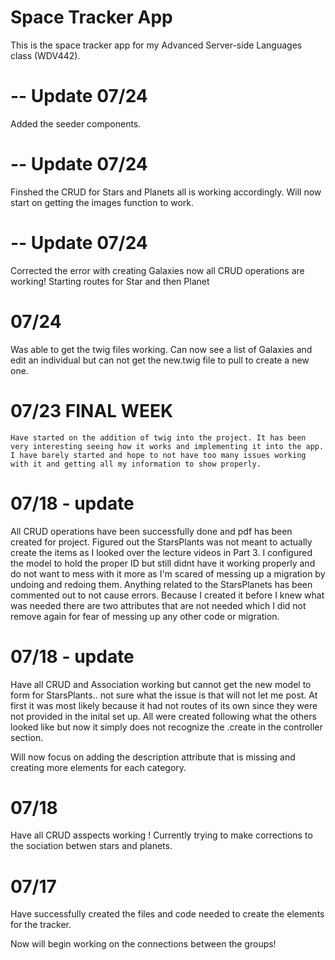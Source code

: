 # Space Tracker App

This is the space tracker app for my Advanced Server-side Languages class (WDV442).

# -- Update 07/24
Added the seeder components.

# -- Update 07/24
Finshed the CRUD for Stars and Planets all is working accordingly. Will now start on getting the images function to work.

# -- Update 07/24
Corrected the error with creating Galaxies now all CRUD operations are working! Starting routes for Star and then Planet 

# 07/24
Was able to get the twig files working. Can now see a list of Galaxies and edit an individual but can not get the new.twig file to pull to create a new one. 

# 07/23 FINAL WEEK  
    Have started on the addition of twig into the project. It has been very interesting seeing how it works and implementing it into the app. I have barely started and hope to not have too many issues working with it and getting all my information to show properly.



# 07/18 - update
All CRUD operations have been successfully done and pdf has been created for project. Figured out the StarsPlants was not meant to actually create the items as I looked over the lecture videos in Part 3. I configured the model to hold the proper ID but still didnt have it working properly and do not want to mess with it more as I'm scared of messing up a migration by undoing and redoing them. Anything related to the StarsPlanets has been commented out to not cause errors. Because I created it before I knew what was needed there are two attributes that are not needed which I did not remove again for fear of messing up any other code or migration. 


# 07/18 - update
Have all CRUD and Association working but cannot get the new model to form for StarsPlants.. not sure what the issue is that will not let me post. At first it was most likely because it had not routes of its own since they were not provided in the inital set up. All were created following what the others looked like but now it simply does not recognize the .create in the controller section. 

Will now focus on adding the description attribute that is missing and creating more elements for each category. 

# 07/18 
Have all CRUD asspects working !
Currently trying to make corrections to the sociation betwen stars and planets. 

# 07/17
Have successfully created the files and code needed to create the elements for the tracker.

Now will begin working on the connections between the groups!